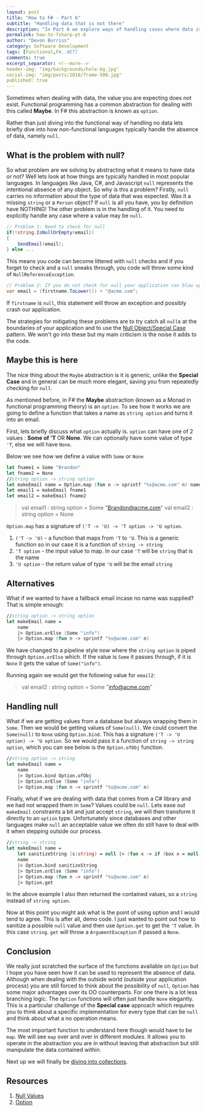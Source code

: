```yaml
---
layout: post
title: "How to F# - Part 6"
subtitle: "Handling data that is not there"
description: "In Part 6 we explore ways of handling cases where data is not there with Maybe, and how to wrap null into this way of working with data"
permalink: how-to-fsharp-pt-6
author: "Devon Burriss"
category: Software Development
tags: [Functional,F#,.NET]
comments: true
excerpt_separator: <!--more-->
header-img: "img/backgrounds/hole-bg.jpg"
social-img: "img/posts/2018/frame-500.jpg"
published: true
---
```

Sometimes when dealing with data, the value you are expecting does not exist. Functional programming has a common abstraction for dealing with this called **Maybe**. In F# this abstraction is known as `option`.
<!--more-->
Rather than just diving into the functional way of handling no data lets briefly dive into how non-functional languages typically handle the absence of data, namely `null`.

## What is the problem with null?

So what problem are we solving by abstracting what it means to have data or not? Well lets look at how things are typically handled in most popular languages. In languages like Java, C#, and Javascript `null` represents the intentional absence of any object. So why is this a problem? Firstly, `null` carries no information about the type of data that was expected. Was it a missing `string` or a `Person` object? If `null` is all you have, you by definition have NOTHING! The other problem is in the handling of it. You need to explicitly handle any case where a value may be `null`.

```csharp
// Problem 1: Need to check for null
if(!string.IsNullOrEmpty(email))
{
    SendEmail(email);
} else ...
```

This means you code can become littered with `null` checks and if you forget to check and a `null` sneaks through, you code will throw some kind of `NullReferenceException`.

```csharp
// Problem 2: If you do not check for null your application can blow up
var email = (firstname.ToLower()) + "@acme.com"; 
```

If `firstname` is `null`, this statement will throw an exception and possibly crash our application.

The strategies for mitigating these problems are to try catch all `null`s at the boundaries of your application and to use the [Null Object/Special Case](https://martinfowler.com/eaaCatalog/specialCase.html) pattern. We won't go into these but my main criticism is the noise it adds to the code.

## Maybe this is here

The nice thing about the `Maybe` abstraction is it is generic, unlike the **Special Case** and in general can be much more elegant, saving you from repeatedly checking for `null`.

As mentioned before, in F# the **Maybe** abstraction (known as a Monad in functional programming theory) is an `option`. To see how it works we are going to define a function that takes a name as `string option` and turns it into an email.

First, lets briefly discuss what `option` actually is. `option` can have one of 2 values : **Some of 'T** OR **None**. We can optionally have some value of type `'T`, else we will have `None`.

Below we see how we define a value with `Some` or `None`

```fsharp
let fname1 = Some "Brandon"
let fname2 = None
//string option -> string option
let makeEmail name = Option.map (fun n -> sprintf "%s@acme.com" n) name
let email1 = makeEmail fname1
let email2 = makeEmail fname2
```

> val email1 : string option = Some "Brandon@acme.com"
> val email2 : string option = None

`Option.map` has a signature of `('T -> 'U) -> 'T option -> 'U option`.

1. `('T -> 'U)` - a function that maps from `'T` to `'U`. This is a generic function so in our case it is a function of `string -> string`
1. `'T option` - the input value to map. In our case `'T` will be `string` that is the name
1. `'U option` - the return value of type `'U` will be the email `string`

## Alternatives

What if we wanted to have a fallback email incase no name was supplied? That is simple enough:

```fsharp
//string option -> string option
let makeEmail name =
    name
    |> Option.orElse (Some "info")
    |> Option.map (fun n -> sprintf "%s@acme.com" n)
```

We have changed to a pipeline style now where the `string option` is piped through `Option.orElse` which. If the value is `Some` it passes through, if it is `None` it gets the value of `Some("info")`.

Running again we would get the following value for `email2`:

> val email2 : string option = Some "info@acme.com"

## Handling null

What if we are getting values from a database but always wrapping them in `Some`. Then we would be getting values of `Some(null)`. We could convert the `Some(null)` to `None` using `Option.bind`. This has a signature `('T -> 'U option) -> 'U option`. So we would pass it a function of `string -> string option`, which you can see below is the `Option.ofObj` function.

```fsharp
//string option -> string
let makeEmail name =  
    name
    |> Option.bind Option.ofObj
    |> Option.orElse (Some "info")
    |> Option.map (fun n -> sprintf "%s@acme.com" n)
```

Finally, what if we are dealing with data that comes from a C# library and we had not wrapped them in `Some`? Values could be `null`. Lets ease out `makeEmail` constraints a bit and just accept `string`, we will then transform it directly to an `option` type. Unfortunately since databases and other languages make `null` an acceptable value we often do still have to deal with it when stepping outside our process.

```fsharp
//string -> string
let makeEmail name = 
    let sanitizeString (s:string) = null |> (fun x -> if (box x = null) then None else Some(x))
    name
    |> Option.bind sanitizeString
    |> Option.orElse (Some "info")
    |> Option.map (fun n -> sprintf "%s@acme.com" n)
    |> Option.get
```

In the above example I also then returned the contained values, so a `string` instead of `string option`.

Now at this point you might ask what is the point of using option and I would tend to agree. This is after all, demo code. I just wanted to point out how to sanitize a possible `null` value and then use `Option.get` to get the `'T` value. In this case `string`. `get` will throw a `ArgumentException` if passed a `None`.

## Conclusion

We really just scratched the surface of the functions available on `Option` but I hope you have seen how it can be used to represent the absence of data. Although when dealing with the outside world (outside your application process) you are still forced to think about the possibility of `null`, `Option` has some major advantages over its OO counterparts. For one there is a lot less branching logic. The `Option` functions will often just handle `None` elegantly. This is a particular challenge of the **Special case** approach which requires you to think about a specific implementation for every type that can be `null` and think about what a no operation means.

The most important function to understand here though would have to be `map`. We will see `map` over and over in different modules. It allows you to operate in the abstraction you are in without leaving that abstraction but still manipulate the data contained within.

Next up we will finally be [diving into collections](/how-to-fsharp-pt-7).

## Resources

1. [Null Values](https://docs.microsoft.com/en-us/dotnet/fsharp/language-reference/values/null-values)
1. [Option](https://docs.microsoft.com/en-us/dotnet/fsharp/language-reference/options)